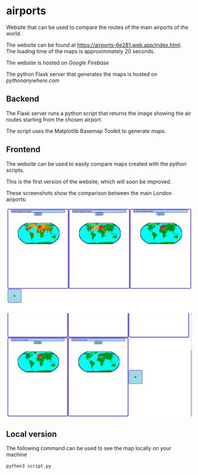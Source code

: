 # airports
Website that can be used to compare the routes of the main airports of the world.

The website can be found at https://airports-6e281.web.app/index.html. The loading time of the maps is approximmately 20 seconds.

The website is hosted on *Google Firebase*

The python Flask server that generates the maps is hosted on *pythonanywhere.com*

## Backend

The Flask server runs a python script that returns the image showing the air routes starting from the chosen airport.

The script uses the Matplotlib Basemap Toolkit to generate maps.

## Frontend

The website can be used to easily compare maps created with the python scripts.

This is the first version of the website, which will soon be improved.

These screenshots show the comparison between the main London airports:

![Screenshot 1](/Screenshot1.png)
![Screenshot 2](/Screenshot2.png)

## Local version

The following command can be used to see the map locally on your machine

```
python3 script.py
```
